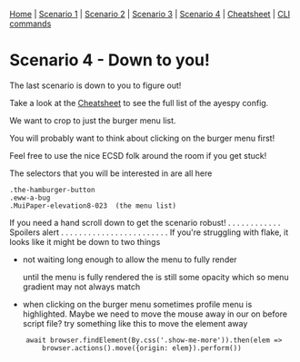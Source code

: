 [Home](README.md) | 
[Scenario 1](scenario1.md) |
[Scenario 2](scenario2.md) |
[Scenario 3](scenario3.md) |
[Scenario 4](scenario4.md) |
[Cheatsheet](cheatsheet.md) |
[CLI commands](cli-commands.md) 


# Scenario 4 - Down to you!

The last scenario is down to you to figure out!

Take a look at the [Cheatsheet](cheatsheet.md) to see the full list of the ayespy config.

We want to crop to just the burger menu list.

You will probably want to think about clicking on the burger menu first!

Feel free to use the nice ECSD folk around the room if you get stuck!

The selectors that you will be interested in are all here

    .the-hamburger-button 
    .eww-a-bug 
    .MuiPaper-elevation8-023  (the menu list)




If you need a hand scroll down to get the scenario robust!
.
.
.
.
.
.
.
.
.
.
.
.
Spoilers alert
.
.
.
.
.
.
.
.
.
.
.
.
.
.
.
.
.
.
.
.
.
.
.
.
If you're struggling with flake, it looks like it might be down to two things

- not waiting long enough to allow the menu to fully render

    until the menu is fully rendered the is still some opacity which so menu gradient may not always match


- when clicking on the burger menu sometimes profile menu is highlighted.
Maybe we need to move the mouse away in our on before script file?
try something like this to move the element away 
```
    await browser.findElement(By.css('.show-me-more')).then(elem => 
        browser.actions().move({origin: elem}).perform())
```
